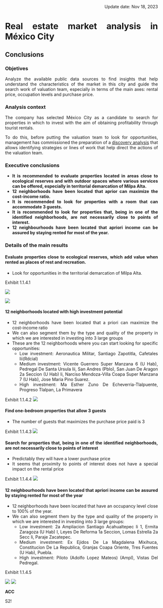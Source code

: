 <style> body {text-align:justify} </style>
<div style="text-align: right"> Update date: Nov 18, 2023 </div>

# **Real estate market analysis in México City**

## **Conclusions**

### **Objetives**

Analyze the available public data sources to find insights that help understand the characteristics of the market in this city and guide the search work of valuation team, especially in terms of the main axes: rental price, occupation levels and purchase price.

### **Analysis context**

The company has selected México City as a candidate to search for properties in which to invest with the aim of obtaining profitability through tourist rentals.

To do this, before putting the valuation team to look for opportunities, management has commissioned the preparation of a [discovery analysis](real_estate_market_airbnb_mexicocity_BA.ipynb) that allows identifying strategies or lines of work that help direct the actions of the valuation team.

### **Executive conclusions**


* **It is recommended to evaluate properties located in areas close to ecological reserves and with outdoor spaces where various services can be offered, especially in territorial demarcation of Milpa Alta.**
* **12 neighborhoods have been located that aprior can maximize the cost-income ratio.**
* **It is recommended to look for properties with a room that can accommodate 3 guests.**
* **It is recommended to look for properties that, being in one of the identified neighborhoods, are not necessarily close to points of interest.**
* **12 neighbourhoods have been located that apriori income can be assured by staying rented for most of the year.**


### **Details of the main results**

#### **Evaluate properties close to ecological reserves, which add value when rented as places of rest and recreation.**

* Look for opportunities in the territorial demarcation of Milpa Alta.

Exhibit 1.1.4.1

![](./media/Exhibit1141.png)

![](./media/Exhibit1141_map.png)

#### **12 neighborhoods located with high investment potential**<br>

* 12 neighborhoods have been located that a priori can maximize the cost-income ratio
* We can also segment them by the type and quality of the property in which we are interested in investing into 3 large groups
* These are the 12 neighborhoods where you can start looking for specific opportunities:
  * Low investment: Aeronautica Militar, Santiago Zapotitla, Cafetales Iii(Rdcial)
  * Medium investment: Vicente Guerrero Super Manzana 6 (U Hab), Pedregal De Santa Ursula Iii, San Andres (Pblo), San Juan De Aragon 2a Seccion (U Hab) Ii, Narciso Mendoza-Villa Coapa Super Manzana 7 (U Hab), Jose Maria Pino Suarez.
  * High investment: Ma Esther Zuno De Echeverria-Tlalpuente, Progreso Tlalpan, La Primavera

Exhibit 1.1.4.2
![](./media/Exhibit1142.png)

#### **Find one-bedroom properties that allow 3 guests**
* The number of guests that maximizes the purchase price paid is 3

Exhibit 1.1.4.3
![](./media/Exhibit1143.png)

#### **Search for properties that, being in one of the identified neighborhoods, are not necessarily close to points of interest**

* Predictably they will have a lower purchase price
* It seems that proximity to points of interest does not have a special impact on the rental price

Exhibit 1.1.4.4
![](./media/Exhibit1144.png)

#### **12 neighbourhoods have been located that apriori income can be assured by staying rented for most of the year**

* 12 neighborhoods have been located that have an occupancy level close to 100% of the year.
* We can also segment them by the type and quality of the property in which we are interested in investing into 3 large groups:
  * Low investment: 2a Ampliacion Santiago Acahualtepec Ii 1, Ermita Zaragoza (U Hab) I, Leyes De Reforma 1a Seccion, Lomas Estrella 2a Secc Ii, Paraje Zacatepec.
  * Medium investment: Ex Ejidos De La Magdalena Mixihuca, Constitucion De La Republica, Granjas Coapa Oriente, Tres Fuentes (U Hab), Puebla.
  * High investment: Piloto (Adolfo Lopez Mateos) (Ampl), Vistas Del Pedregal.

Exhibit 1.1.4.5

![](./media/Exhibit1145_table.png)
![](./media/Exhibit1145.png)

**ACC**

S2!